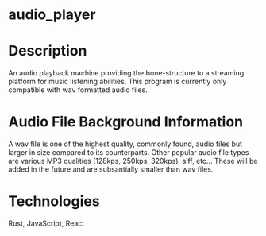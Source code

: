 # audio_player

# Description 
An audio playback machine providing the bone-structure to a streaming platform for music listening abilities. This program is currently only compatible with wav formatted audio files. 

# Audio File Background Information
A wav file is one of the highest quality, commonly found, audio files but larger in size compared to its counterparts. Other popular audio file types are various MP3 qualities (128kps, 250kps, 320kps), aiff, etc... These will be added in the future and are subsantially smaller than wav files. 

# Technologies
Rust, JavaScript, React 
